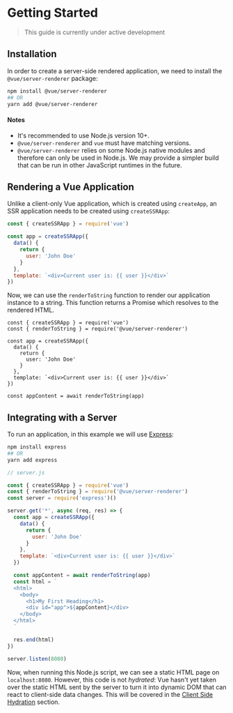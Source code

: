 # Getting Started

> This guide is currently under active development

## Installation

In order to create a server-side rendered application, we need to install the `@vue/server-renderer` package:

```bash
npm install @vue/server-renderer
## OR
yarn add @vue/server-renderer
```

#### Notes

- It's recommended to use Node.js version 10+.
- `@vue/server-renderer` and `vue` must have matching versions.
- `@vue/server-renderer` relies on some Node.js native modules and therefore can only be used in Node.js. We may provide a simpler build that can be run in other JavaScript runtimes in the future.

## Rendering a Vue Application

Unlike a client-only Vue application, which is created using `createApp`, an SSR application needs to be created using `createSSRApp`:

```js
const { createSSRApp } = require('vue')

const app = createSSRApp({
  data() {
    return {
      user: 'John Doe'
    }
  },
  template: `<div>Current user is: {{ user }}</div>`
})
```

Now, we can use the `renderToString` function to render our application instance to a string. This function returns a Promise which resolves to the rendered HTML.

```js{2,13}
const { createSSRApp } = require('vue')
const { renderToString } = require('@vue/server-renderer')

const app = createSSRApp({
  data() {
    return {
      user: 'John Doe'
    }
  },
  template: `<div>Current user is: {{ user }}</div>`
})

const appContent = await renderToString(app)
```

## Integrating with a Server

To run an application, in this example we will use [Express](https://expressjs.com/):

```bash
npm install express
## OR
yarn add express
```

```js
// server.js

const { createSSRApp } = require('vue')
const { renderToString } = require('@vue/server-renderer')
const server = require('express')()

server.get('*', async (req, res) => {
  const app = createSSRApp({
    data() {
      return {
        user: 'John Doe'
      }
    },
    template: `<div>Current user is: {{ user }}</div>`
  })

  const appContent = await renderToString(app)
  const html = `
  <html>
    <body>
      <h1>My First Heading</h1>
      <div id="app">${appContent}</div>
    </body>
  </html>
  `

  res.end(html)
})

server.listen(8080)
```

Now, when running this Node.js script, we can see a static HTML page on `localhost:8080`. However, this code is not _hydrated_: Vue hasn't yet taken over the static HTML sent by the server to turn it into dynamic DOM that can react to client-side data changes. This will be covered in the [Client Side Hydration](hydration.html) section.
